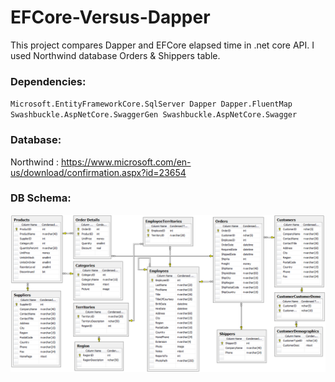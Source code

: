 # EFCore-Versus-Dapper
This project compares Dapper and EFCore elapsed time in .net core API. I used Northwind database Orders & Shippers table.

### Dependencies:
`
Microsoft.EntityFrameworkCore.SqlServer
Dapper
Dapper.FluentMap
Swashbuckle.AspNetCore.SwaggerGen
Swashbuckle.AspNetCore.Swagger
`

### Database:
Northwind : https://www.microsoft.com/en-us/download/confirmation.aspx?id=23654

### DB Schema:
   ![Alt](/image/Northwind.png "Title")


